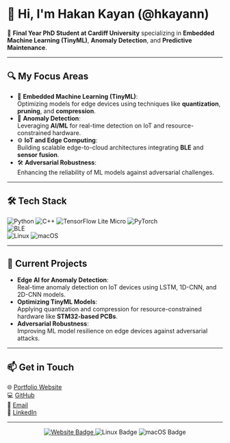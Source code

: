 # 👋 Hi, I'm Hakan Kayan (@hkayann)

🚀 **Final Year PhD Student at Cardiff University** specializing in **Embedded Machine Learning (TinyML)**, **Anomaly Detection**, and **Predictive Maintenance**.  

---

## 🔍 **My Focus Areas**
- 🎯 **Embedded Machine Learning (TinyML)**:  
  Optimizing models for edge devices using techniques like **quantization**, **pruning**, and **compression**.  
- 🔧 **Anomaly Detection**:  
  Leveraging **AI/ML** for real-time detection on IoT and resource-constrained hardware.  
- ⚙️ **IoT and Edge Computing**:  
  Building scalable edge-to-cloud architectures integrating **BLE** and **sensor fusion**.  
- 🛠️ **Adversarial Robustness**:  
  Enhancing the reliability of ML models against adversarial challenges.  

---

## 🛠 **Tech Stack**
![Python](https://img.shields.io/badge/Python-3776AB?logo=python&logoColor=white) 
![C++](https://img.shields.io/badge/C++-00599C?logo=c%2B%2B&logoColor=white) 
![TensorFlow Lite Micro](https://img.shields.io/badge/TensorFlow%20Lite%20Micro-FF6F00?logo=tensorflow&logoColor=white) 
![PyTorch](https://img.shields.io/badge/PyTorch-EE4C2C?logo=pytorch&logoColor=white)  
![BLE](https://img.shields.io/badge/Bluetooth%20Low%20Energy-BLE-blue)  
![Linux](https://img.shields.io/badge/Linux-Advocate-FCC624?logo=linux&logoColor=black) 
![macOS](https://img.shields.io/badge/macOS-Lover-999999?logo=apple&logoColor=white)  

---

## 💼 **Current Projects**
- **Edge AI for Anomaly Detection**:  
  Real-time anomaly detection on IoT devices using LSTM, 1D-CNN, and 2D-CNN models.  
- **Optimizing TinyML Models**:  
  Applying quantization and compression for resource-constrained hardware like **STM32-based PCBs**.  
- **Adversarial Robustness**:  
  Improving ML model resilience on edge devices against adversarial attacks.  

---

## 📫 **Get in Touch**
🌐 [Portfolio Website](https://hkayann.github.io/)  
💻 [GitHub](https://github.com/hkayann)  
📧 [Email](mailto:hakann.kayann@gmail.com)  
👔 [LinkedIn](https://linkedin.com/in/hakan-kayan-24023110a)  

---

<div align="center">
    <a href="https://hkayann.github.io/">
        <img src="https://img.shields.io/badge/Visit%20My%20Website-Click%20Here-blue" alt="Website Badge">
    </a>
    <img src="https://img.shields.io/badge/Linux-Advocate-orange" alt="Linux Badge">
    <img src="https://img.shields.io/badge/macOS-Lover-lightgrey" alt="macOS Badge">
</div>

